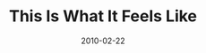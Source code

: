 ---
layout: music 
title: "This Is What It Feels Like"
date: 2010-02-22 
description: "Music from the FREE Journey"
audio: "http://s3.amazonaws.com/crossroads-media/music/audio/02%20This%20Is%20What%20It%20Feels%20Like.mp3"
audio-duration: "03:38"
src: "http://s3.amazonaws.com/crossroads-media/images/DefaultVideoImage.jpg"
---